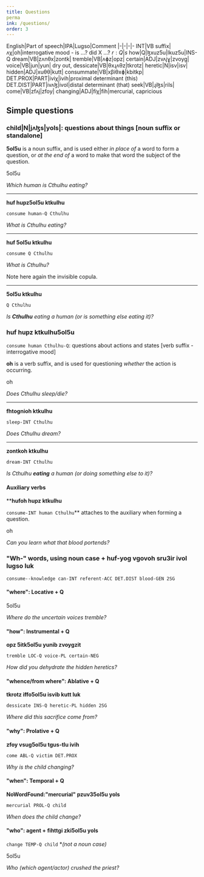 ```yaml
---
title: Questions
perma
ink: /questions/
order: 3
---
```


English|Part of speech|IPA|Lugso|Comment
|-|-|-|-
INT|VB suffix|ʌχ|oh|interrogative mood  - is ...? did X ...?
${r: Q}|s$
how|Q|ɮxuz5u|lkuz5u|INS-Q
dream|VB|zʌnθx|zontk|
tremble|VB|ʌɸz|opz|
certain|ADJ|zvʌjɣ|zvoyg|
voice|VB|jun|yun|
dry out, dessicate|VB|θxɻʌθz|tkrotz|
heretic|N|isv|isv|
hidden|ADJ|xuθθ|kutt|
consummate|VB|xβiθxɸ|kbitkp|
DET.PROX|PART|iviχ|ivih|proximal determinant (this)
DET.DIST|PART|ivʌɮ|ivol|distal determinant (that)
seek|VB|ɻiɮs|rils|
come|VB|zfʌj|zfoy|
changing|ADJ|fiχ|fih|mercurial, capricious

## Simple questions

### child|N|jʌɮs|yols|: questions about things [noun suffix or standalone]

**5ol5u** is a noun suffix, and is used either _in place of_ a word to form a question, or _at the end of_ a word to make that word the subject of the question.

5ol5u

_Which human is Cthulhu eating?_

---

**huf hupz5ol5u ktkulhu**

`consume human-Q Cthulhu`

_What is Cthulhu eating?_

---

**huf 5ol5u ktkulhu**

`consume Q Cthulhu`

_What is Cthulhu?_

Note here again the invisible copula.

---

**5ol5u ktkulhu**

`Q Cthulhu`

_Is **Cthulhu** eating a human (or is something else eating it)?_

### **huf hupz ktkulhu5ol5u**

`consume human Cthulhu-Q`: questions about actions and states [verb suffix - interrogative mood]

**oh** is a verb suffix, and is used for questioning _whether_ the action is occurring.

oh

_Does Cthulhu sleep/die?_

---

**fhtognioh ktkulhu**

`sleep-INT Cthulhu`

_Does Cthulhu dream?_

---

**zontkoh ktkulhu**

`dream-INT Cthulhu`

_Is Cthulhu **eating** a human (or doing something else to it)?_

#### Auxiliary verbs

****hufoh hupz ktkulhu**

`consume-INT human Cthulhu`** attaches to the auxiliary when forming a question.

oh

_Can you learn what that blood portends?_

### "Wh-" words, using noun case + **huf-yog vgovoh sru3ir ivol lugso luk**

`consume--knowledge can-INT referent-ACC DET.DIST blood-GEN 2SG`

#### "where": Locative + Q

5ol5u

_Where do the uncertain voices tremble?_

#### "how": Instrumental + Q

**opz 5itk5ol5u yunib zvoygzit**

`tremble LOC-Q voice-PL certain-NEG`

_How did you dehydrate the hidden heretics?_

#### "whence/from where": Ablative + Q

**tkrotz iffo5ol5u isvib kutt luk**

`dessicate INS-Q heretic-PL hidden 2SG`

_Where did this sacrifice come from?_

#### "why": Prolative + Q

**zfoy vsug5ol5u tgus-tlu ivih**

`come ABL-Q victim DET.PROX`

_Why is the child changing?_

#### "when": Temporal + Q

**NoWordFound:"mercurial" pzuv35ol5u yols**

`mercurial PROL-Q child`

_When does the child change?_

#### "who": agent + **fihttgi zki5ol5u yols**

`change TEMP-Q child` **(not a noun case)*

5ol5u

_Who (which agent/actor) crushed the priest?_

